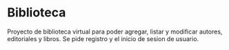 # Biblioteca

Proyecto de biblioteca virtual para poder agregar, listar y modificar autores, editoriales y libros. Se pide registro y el
inicio de sesion de usuario.
